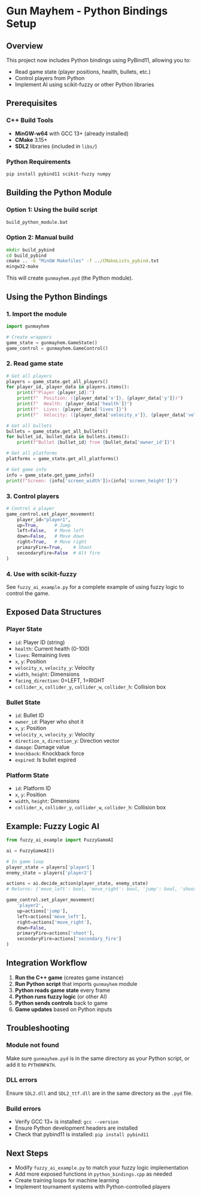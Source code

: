 # Gun Mayhem - Python Bindings Setup

## Overview
This project now includes Python bindings using PyBind11, allowing you to:
- Read game state (player positions, health, bullets, etc.)
- Control players from Python
- Implement AI using scikit-fuzzy or other Python libraries

## Prerequisites

### C++ Build Tools
- **MinGW-w64** with GCC 13+ (already installed)
- **CMake** 3.15+
- **SDL2** libraries (included in `libs/`)

### Python Requirements
```bash
pip install pybind11 scikit-fuzzy numpy
```

## Building the Python Module

### Option 1: Using the build script
```cmd
build_python_module.bat
```

### Option 2: Manual build
```cmd
mkdir build_pybind
cd build_pybind
cmake .. -G "MinGW Makefiles" -f ../CMakeLists_pybind.txt
mingw32-make
```

This will create `gunmayhem.pyd` (the Python module).

## Using the Python Bindings

### 1. Import the module
```python
import gunmayhem

# Create wrappers
game_state = gunmayhem.GameState()
game_control = gunmayhem.GameControl()
```

### 2. Read game state
```python
# Get all players
players = game_state.get_all_players()
for player_id, player_data in players.items():
    print(f"Player {player_id}:")
    print(f"  Position: ({player_data['x']}, {player_data['y']})")
    print(f"  Health: {player_data['health']}")
    print(f"  Lives: {player_data['lives']}")
    print(f"  Velocity: ({player_data['velocity_x']}, {player_data['velocity_y']})")

# Get all bullets
bullets = game_state.get_all_bullets()
for bullet_id, bullet_data in bullets.items():
    print(f"Bullet {bullet_id} from {bullet_data['owner_id']}")

# Get all platforms
platforms = game_state.get_all_platforms()

# Get game info
info = game_state.get_game_info()
print(f"Screen: {info['screen_width']}x{info['screen_height']}")
```

### 3. Control players
```python
# Control a player
game_control.set_player_movement(
    player_id="player1",
    up=True,      # Jump
    left=False,   # Move left
    down=False,   # Move down
    right=True,   # Move right
    primaryFire=True,    # Shoot
    secondaryFire=False  # Alt fire
)
```

### 4. Use with scikit-fuzzy
See `fuzzy_ai_example.py` for a complete example of using fuzzy logic to control the game.

## Exposed Data Structures

### Player State
- `id`: Player ID (string)
- `health`: Current health (0-100)
- `lives`: Remaining lives
- `x`, `y`: Position
- `velocity_x`, `velocity_y`: Velocity
- `width`, `height`: Dimensions
- `facing_direction`: 0=LEFT, 1=RIGHT
- `collider_x`, `collider_y`, `collider_w`, `collider_h`: Collision box

### Bullet State
- `id`: Bullet ID
- `owner_id`: Player who shot it
- `x`, `y`: Position
- `velocity_x`, `velocity_y`: Velocity
- `direction_x`, `direction_y`: Direction vector
- `damage`: Damage value
- `knockback`: Knockback force
- `expired`: Is bullet expired

### Platform State
- `id`: Platform ID
- `x`, `y`: Position
- `width`, `height`: Dimensions
- `collider_x`, `collider_y`, `collider_w`, `collider_h`: Collision box

## Example: Fuzzy Logic AI

```python
from fuzzy_ai_example import FuzzyGameAI

ai = FuzzyGameAI()

# In game loop
player_state = players['player1']
enemy_state = players['player2']

actions = ai.decide_action(player_state, enemy_state)
# Returns: {'move_left': bool, 'move_right': bool, 'jump': bool, 'shoot': bool, 'secondary_fire': bool}

game_control.set_player_movement(
    'player2',
    up=actions['jump'],
    left=actions['move_left'],
    right=actions['move_right'],
    down=False,
    primaryFire=actions['shoot'],
    secondaryFire=actions['secondary_fire']
)
```

## Integration Workflow

1. **Run the C++ game** (creates game instance)
2. **Run Python script** that imports `gunmayhem` module
3. **Python reads game state** every frame
4. **Python runs fuzzy logic** (or other AI)
5. **Python sends controls** back to game
6. **Game updates** based on Python inputs

## Troubleshooting

### Module not found
Make sure `gunmayhem.pyd` is in the same directory as your Python script, or add it to `PYTHONPATH`.

### DLL errors
Ensure `SDL2.dll` and `SDL2_ttf.dll` are in the same directory as the `.pyd` file.

### Build errors
- Verify GCC 13+ is installed: `gcc --version`
- Ensure Python development headers are installed
- Check that pybind11 is installed: `pip install pybind11`

## Next Steps

- Modify `fuzzy_ai_example.py` to match your fuzzy logic implementation
- Add more exposed functions in `python_bindings.cpp` as needed
- Create training loops for machine learning
- Implement tournament systems with Python-controlled players
